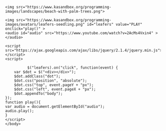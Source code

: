 <!DOCTYPE html>
<html>
    <head>
        <meta charset="utf-8">
        <title>Project: Scene change</title>
        <style>
        #leafers {
            position: absolute;
            top: 210px;
            left: 378px;
        }
        .dot {
                border-radius: 10px;
                background: black;
                position: absolute;
                width: 10px;
                height: 10px;
        }
        </style>
    </head>
    <body>

    <img src="https://www.kasandbox.org/programming-images/landscapes/beach-with-palm-trees.png">

    <img src="https://www.kasandbox.org/programming-images/avatars/leafers-seedling.png" id="leafers" value="PLAY"  onclick="play()" >
    <audio id="audio" src="https://www.youtube.com/watch?v=2AcMs4Vxin4" ></audio>
    
    <script src="https://ajax.googleapis.com/ajax/libs/jquery/2.1.4/jquery.min.js"></script>
    <script>
        
              $("leafers).on("click", function(event) {
        var $dot = $("<div></div>");
        $dot.addClass("dot");
        $dot.css("position", "absolute");
        $dot.css("top", event.pageY + "px");
        $dot.css("left", event.pageX + "px");
        $dot.appendTo("body");
    });
    function play(){
    var audio = document.getElementById("audio");
    audio.play(); 
    }
    </script>
    </body>
</html>
    
  
